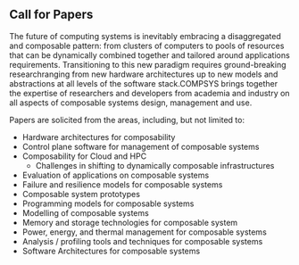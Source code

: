## Call for Papers

The future of computing systems is inevitably embracing a disaggregated and composable pattern: from clusters of computers to pools of resources that can be dynamically combined together and tailored around applications requirements. Transitioning to this new paradigm requires ground-breaking researchranging from new hardware architectures up to new models and abstractions at all levels of the software stack.COMPSYS brings together the expertise of researchers and developers from academia and industry on all aspects of composable systems design, management and use.

Papers are solicited from the areas, including, but not limited to:
- Hardware architectures for composability
- Control plane software for management of composable systems
- Composability for Cloud and HPC
	- Challenges in shifting to dynamically composable infrastructures
- Evaluation of applications on composable systems
- Failure and resilience models for composable systems
- Composable system prototypes
- Programming models for composable systems
- Modelling of composable systems
- Memory and storage technologies for composable system
- Power, energy, and thermal management for composable systems
- Analysis / profiling tools and techniques for composable systems
- Software Architectures for composable systems


